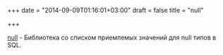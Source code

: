 +++
date = "2014-09-09T01:16:01+03:00"
draft = false
title = "null"

+++

<p><a href="https://github.com/guregu/null">null</a>&nbsp;- Библиотека со списком приемлемых значений для null типов в SQL.</p>

